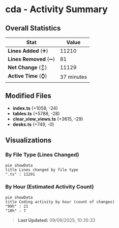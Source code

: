 # cda - Activity Summary 

## Overall Statistics

| Stat                   | Value                                                             |
| ---------------------- | ----------------------------------------------------------------- |
| **Lines Added** (➕)   | 11210                                          |
| **Lines Removed** (➖) | 81                                        |
| **Net Change** (↕)    | 11129                |
| **Active Time** (⌚)   | 37 minutes |


## Modified Files
- **index.ts** (+1058, -24)
- **tables.ts** (+5788, -28)
- **clear_view_views.ts** (+3615, -29)
- **desks.ts** (+749, -0)

## Visualizations

### By File Type (Lines Changed)

```mermaid
pie showData
title Lines changed by file type
".ts" : 11291
```

### By Hour (Estimated Activity Count)

```mermaid
pie showData
title Coding activity by hour (count of changes)
"09h" : 21
"10h" : 7
```


> **Last Updated:** 09/09/2025, 10:35:33
